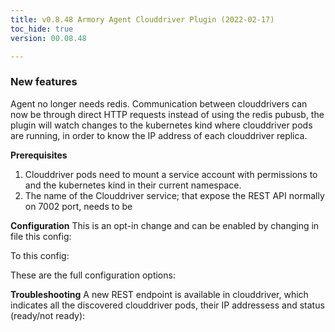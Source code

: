 ```yaml
---
title: v0.8.48 Armory Agent Clouddriver Plugin (2022-02-17)
toc_hide: true
version: 00.08.48

---
```


### New features

Agent no longer needs redis. Communication between clouddrivers can now be through direct HTTP requests instead of using the redis pubusb, the plugin will watch changes to the kubernetes kind  where clouddriver pods are running, in order to know the IP address of each clouddriver replica.

**Prerequisites**

1. Clouddriver pods need to mount a service account with permissions to  and  the kubernetes kind  in their current namespace.
2. The name of the Clouddriver service; that expose the REST API normally on 7002 port, needs to be 

**Configuration**
This is an opt-in change and can be enabled by changing in  file this config:



To this config:



These are the full configuration options:


**Troubleshooting**
A new REST endpoint is available in clouddriver, which indicates all the discovered clouddriver pods, their IP addressess and status (ready/not ready):

